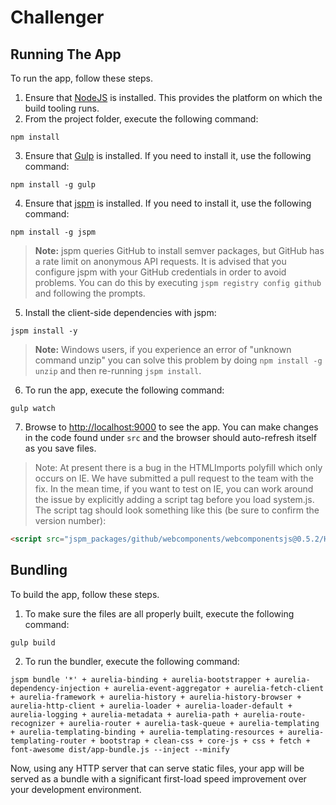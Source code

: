 # Challenger

## Running The App

To run the app, follow these steps.

1. Ensure that [NodeJS](http://nodejs.org/) is installed. This provides the platform on which the build tooling runs.
2. From the project folder, execute the following command:

  ```shell
  npm install
  ```
3. Ensure that [Gulp](http://gulpjs.com/) is installed. If you need to install it, use the following command:

  ```shell
  npm install -g gulp
  ```
4. Ensure that [jspm](http://jspm.io/) is installed. If you need to install it, use the following command:

  ```shell
  npm install -g jspm
  ```
  > **Note:** jspm queries GitHub to install semver packages, but GitHub has a rate limit on anonymous API requests. It is advised that you configure jspm with your GitHub credentials in order to avoid problems. You can do this by executing `jspm registry config github` and following the prompts.
5. Install the client-side dependencies with jspm:

  ```shell
  jspm install -y
  ```
  >**Note:** Windows users, if you experience an error of "unknown command unzip" you can solve this problem by doing `npm install -g unzip` and then re-running `jspm install`.
6. To run the app, execute the following command:

  ```shell
  gulp watch
  ```
7. Browse to [http://localhost:9000](http://localhost:9000) to see the app. You can make changes in the code found under `src` and the browser should auto-refresh itself as you save files.

> Note: At present there is a bug in the HTMLImports polyfill which only occurs on IE. We have submitted a pull request to the team with the fix. In the mean time, if you want to test on IE, you can work around the issue by explicitly adding a script tag before you load system.js. The script tag should look something like this (be sure to confirm the version number):

```html
<script src="jspm_packages/github/webcomponents/webcomponentsjs@0.5.2/HTMLImports.js"></script>
```
## Bundling
To build the app, follow these steps.

1. To make sure the files are all properly built, execute the following command:

  ```shell
  gulp build
  ```

2. To run the bundler, execute the following command:

  ```shell
  jspm bundle '*' + aurelia-binding + aurelia-bootstrapper + aurelia-dependency-injection + aurelia-event-aggregator + aurelia-fetch-client + aurelia-framework + aurelia-history + aurelia-history-browser + aurelia-http-client + aurelia-loader + aurelia-loader-default + aurelia-logging + aurelia-metadata + aurelia-path + aurelia-route-recognizer + aurelia-router + aurelia-task-queue + aurelia-templating + aurelia-templating-binding + aurelia-templating-resources + aurelia-templating-router + bootstrap + clean-css + core-js + css + fetch + font-awesome dist/app-bundle.js --inject --minify
  ```
  
Now, using any HTTP server that can serve static files, your app will be served as a bundle with a significant first-load speed improvement over your development environment.
